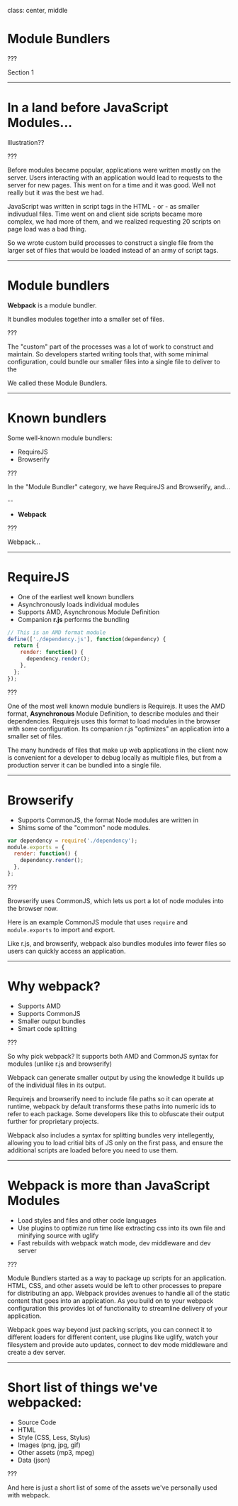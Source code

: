 class: center, middle
# Module Bundlers

???

Section 1

---

# In a land before JavaScript Modules...

Illustration??

???

Before modules became popular, applications were written mostly on the server. Users interacting with an application would lead to requests to the server for new pages. This went on for a time and it was good. Well not really but it was the best we had.

JavaScript was written in script tags in the HTML - or - as smaller indivudual files. Time went on and client side scripts became more complex, we had more of them, and we realized requesting 20 scripts on page load was a bad thing.

So we wrote custom build processes to construct a single file from the larger set of files that would be loaded instead of an army of script tags.

---

# Module bundlers

**Webpack** is a module bundler.

It bundles modules together into a smaller set of files.

???


The "custom" part of the processes was a lot of work to construct and maintain.
So developers started writing tools that, with some minimal configuration, could bundle our smaller
files into a single file to deliver to the

We called these Module Bundlers.

---

# Known bundlers

Some well-known module bundlers:

- RequireJS
- Browserify

???

In the "Module Bundler" category, we have RequireJS and Browserify, and...

--

- **Webpack**

???

Webpack...


---

# RequireJS

- One of the earliest well known bundlers
- Asynchronously loads individual modules
- Supports AMD, Asynchronous Module Definition
- Companion **r.js** performs the bundling

```javascript
// This is an AMD format module
define(['./dependency.js'], function(dependency) {
  return {
    render: function() {
      dependency.render();
    },
  };
});
```

???

One of the most well known module bundlers is Requirejs. It uses the AMD format,
__Asynchronous__ Module Definition, to describe modules and their dependencies.
Requirejs uses this format to load modules in the browser with some
configuration. Its companion r.js "optimizes" an application into a smaller
set of files.

The many hundreds of files that make up web applications in the client now
is convenient for a developer to debug locally as multiple files,
but from a production server it can be bundled into a single file.

---

# Browserify

- Supports CommonJS, the format Node modules are written in
- Shims some of the "common" node modules.

```javascript
var dependency = require('./dependency');
module.exports = {
  render: function() {
    dependency.render();
  },
};
```

???

Browserify uses CommonJS, which lets us port a lot of node modules into the browser now.

Here is an example CommonJS module that uses `require` and `module.exports` to import and export.

Like r.js, and browserify, webpack also bundles modules into fewer files so users can quickly access an application.

---

# Why webpack?

- Supports AMD
- Supports CommonJS
- Smaller output bundles
- Smart code splitting

???

So why pick webpack? It supports both AMD and CommonJS syntax for modules (unlike r.js and browserify)

Webpack can generate smaller output by using the knowledge it builds up of the
individual files in its output.

Requirejs and browserify need to include file paths so it can operate at
runtime, webpack by default transforms these paths into numeric ids to refer to
each package. Some developers like this to obfuscate their output further for
proprietary projects.

Webpack also includes a syntax for splitting bundles very intellegently, allowing you to load critial bits of JS only on the first pass, and ensure the additional scripts are loaded before you need to use them.

---

# Webpack is more than JavaScript Modules

- Load styles and files and other code languages
- Use plugins to optimize run time like extracting css into its own file and minifying source with uglify
- Fast rebuilds with webpack watch mode, dev middleware and dev server

???

Module Bundlers started as a way to package up scripts for an application. HTML,
CSS, and other assets would be left to other processes to prepare for
distributing an app. Webpack provides avenues to handle all of the static
content that goes into an application. As you build on to your webpack
configuration this provides lot of functionality to streamline delivery of your
application.

Webpack goes way beyond just packing scripts, you can connect it to different
loaders for different content, use plugins like uglify, watch your filesystem
and provide auto updates, connect to dev mode middleware and create a dev server.

---

# Short list of things we've webpacked:

- Source Code
- HTML
- Style (CSS, Less, Stylus)
- Images (png, jpg, gif)
- Other assets (mp3, mpeg)
- Data (json)

???

And here is just a short list of some of the assets we've personally used with
webpack.
